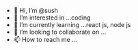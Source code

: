 - 👋 Hi, I’m @sush
- 👀 I’m interested in ...coding
- 🌱 I’m currently learning ...react js, node js 
- 💞️ I’m looking to collaborate on ...
- 📫 How to reach me ...

<!---
chikkii/chikkii is a ✨ special ✨ repository because its `README.md` (this file) appears on your GitHub profile.
You can click the Preview link to take a look at your changes.
--->

